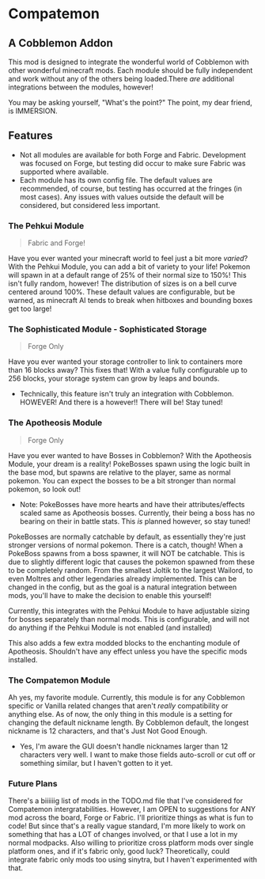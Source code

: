 # Compatemon
## A Cobblemon Addon
This mod is designed to integrate the wonderful world of Cobblemon with other wonderful minecraft mods.
Each module should be fully independent and work without any of the others being loaded.There _are_ additional integrations between the modules, however!

You may be asking yourself, "What's the point?" The point, my dear friend, is IMMERSION.

## Features
- Not all modules are available for both Forge and Fabric. Development was focused on Forge, but testing did occur to make sure Fabric was supported where available.
- Each module has its own config file. The default values are recommended, of course, but testing has occurred at the fringes (in most cases). Any issues with values outside the default will be considered, but considered less important.
### The Pehkui Module
> Fabric and Forge!
 

Have you ever wanted your minecraft world to feel just a bit more _varied_? With the Pehkui Module, you can add a bit of variety to your life!
Pokemon will spawn in at a default range of 25% of their normal size to 150%! This isn't fully random, however! The distribution of sizes is on a bell curve centered around 100%. These default values are configurable, but be warned, as minecraft AI tends to break when hitboxes and bounding boxes get too large!
### The Sophisticated Module - Sophisticated Storage
> Forge Only

Have you ever wanted your storage controller to link to containers more than 16 blocks away? This fixes that! With a value fully configurable up to 256 blocks, your storage system can grow by leaps and bounds.
- Technically, this feature isn't truly an integration with Cobblemon. HOWEVER! And there is a however!! There will be! Stay tuned!

### The Apotheosis Module
> Forge Only

Have you ever wanted to have Bosses in Cobblemon? With the Apotheosis Module, your dream is a reality! PokeBosses spawn using the logic built in the base mod, but spawns are relative to the player, same as normal pokemon. You can expect the bosses to be a bit stronger than normal pokemon, so look out!
- Note: PokeBosses have more hearts and have their attributes/effects scaled same as Apotheosis bosses. Currently, their being a boss has no bearing on their in battle stats. This _is_ planned however, so stay tuned!

PokeBosses are normally catchable by default, as essentially they're just stronger versions of normal pokemon. There is a catch, though! When a PokeBoss spawns from a boss spawner, it will NOT be catchable. This is due to slightly different logic that causes the pokemon spawned from these to be completely random. From the smallest Joltik to the largest Wailord, to even Moltres and other legendaries already implemented. This can be changed in the config, but as the goal is a natural integration between mods, you'll have to make the decision to enable this yourself!

Currently, this integrates with the Pehkui Module to have adjustable sizing for bosses separately than normal mods. This is configurable, and will not do anything if the Pehkui Module is not enabled (and installed)

This also adds a few extra modded blocks to the enchanting module of Apotheosis. Shouldn't have any effect unless you have the specific mods installed.

### The Compatemon Module
Ah yes, my favorite module. Currently, this module is for any Cobblemon specific or Vanilla related changes that aren't _really_ compatibility or anything else.
As of now, the only thing in this module is a setting for changing the default nickname length. By Cobblemon default, the longest nickname is 12 characters, and that's Just Not Good Enough.

- Yes, I'm aware the GUI doesn't handle nicknames larger than 12 characters very well. I want to make those fields auto-scroll or cut off or something similar, but I haven't gotten to it yet.


### Future Plans
There's a biiiiiig list of mods in the TODO.md file that I've considered for Compatemon intergratabilities. However, I am OPEN to suggestions for ANY mod across the board, Forge or Fabric. I'll prioritize things as what is fun to code! But since that's a really vague standard, I'm more likely to work on something that has a LOT of changes involved, or that I use a lot in my normal modpacks. Also willing to prioritize cross platform mods over single platform ones, and if it's fabric only, good luck? Theoretically, could integrate fabric only mods too using sinytra, but I haven't experimented with that.